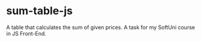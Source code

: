 # sum-table-js

A table that calculates the sum of given prices. A task for my SoftUni course in JS Front-End.
